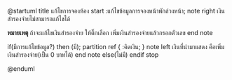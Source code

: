 @startuml
title แก้ไขการจองห้อง
start
:แก้ไขข้อมูลการจองหน้าพักล่วงหน้า;
note right
เงินสำรองจ่ายไม่สามารถแก้ไขได้

**หมายเหตุ**
ถ้าจะแก้ไขเงินสำรองจ่าย ให้ติ๊กเลือก
เพิ่มเงินสำรองจ่ายแล้วกรอกตัวเลข
end note

if(มีการแก้ไขข้อมูล?) then (มี);
partition ref {
	:คิดเงิน;
}
note left
เงินที่นำมาแสดง คือเพิ่มเงินสำรองจ่าย(เป็น 0 บาทได้) 
end note
else(ไม่มี)
endif
stop

@enduml